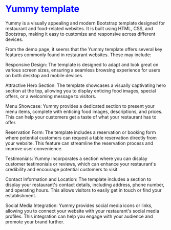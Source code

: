 <!DOCTYPE html>
<html lang="en">
  <head>
	</head>
	<body>
<h1 style="color:blue">Yummy template</h1>
Yummy is a visually appealing and modern Bootstrap template designed for restaurant and food-related websites. It is built using HTML, CSS, and Bootstrap, making it easy to customize and responsive across different devices.

From the demo page, it seems that the Yummy template offers several key features commonly found in restaurant websites. These may include:

Responsive Design: The template is designed to adapt and look great on various screen sizes, ensuring a seamless browsing experience for users on both desktop and mobile devices.

Attractive Hero Section: The template showcases a visually captivating hero section at the top, allowing you to display enticing food images, special offers, or a welcoming message to visitors.

Menu Showcase: Yummy provides a dedicated section to present your menu items, complete with enticing food images, descriptions, and prices. This can help your customers get a taste of what your restaurant has to offer.

Reservation Form: The template includes a reservation or booking form where potential customers can request a table reservation directly from your website. This feature can streamline the reservation process and improve user convenience.

Testimonials: Yummy incorporates a section where you can display customer testimonials or reviews, which can enhance your restaurant's credibility and encourage potential customers to visit.

Contact Information and Location: The template includes a section to display your restaurant's contact details, including address, phone number, and operating hours. This allows visitors to easily get in touch or find your establishment.

Social Media Integration: Yummy provides social media icons or links, allowing you to connect your website with your restaurant's social media profiles. This integration can help you engage with your audience and promote your brand further.
	</body>
	</html>
